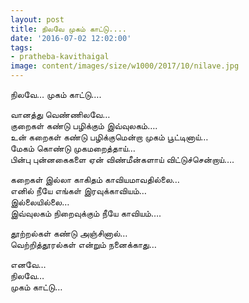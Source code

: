 ```yaml
---
layout: post
title: நிலவே முகம் காட்டு....
date: '2016-07-02 12:02:00'
tags:
- pratheba-kavithaigal
image: content/images/size/w1000/2017/10/nilave.jpg
---
```


நிலவே… முகம் காட்டு….

வானத்து வெண்ணிலவே…  
குறைகள் கண்டு பழிக்கும் இவ்வுலகம்….  
உன் கறைகள் கண்டு பழிக்குமென்றா முகம் பூட்டினாய்…  
மேகம் கொண்டு முகமறைத்தாய்…  
பின்பு புன்னகைகளை ஏன் விண்மீன்களாய் விட்டுச்சென்றாய்….  

கறைகள் இல்லா காகிதம் காவியமாவதில்லை…  
எனில் நீயே எங்கள் இரவுக்காவியம்…  
இல்லையில்லை…  
இவ்வுலகம் நிறைவுக்கும் நீயே காவியம்….  

தூற்றல்கள் கண்டு அஞ்சினால்…  
வெற்றித்தூரல்கள் என்றும் நனைக்காது…  

எனவே…  
நிலவே…  
முகம் காட்டு…